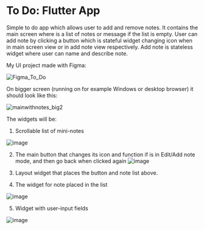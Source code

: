 # To Do: Flutter App
Simple to do app which allows user to add and remove notes. It contains the main screen where is a list of notes or message if the list is empty. User can add note by clicking a button which is stateful widget changing icon when in main screen view or in add note view respectively. Add note is stateless widget where user can name and describe note.

My UI project made with Figma:

![Figma_To_Do](https://github.com/majaszturmaj/to_do_flutter_app/assets/63556516/95c35b98-8771-49e6-8fdc-e5330279f11c)

On bigger screen (running on for example Windows or desktop browser) it should look like this:

![mainwithnotes_big2](https://github.com/majaszturmaj/to_do_flutter_app/assets/63556516/c5b9c331-8a8d-4c2d-920b-3e3eb9ac617d)

The widgets will be:

1. Scrollable list of mini-notes
   
![image](https://github.com/majaszturmaj/to_do_flutter_app/assets/63556516/78646403-988b-47d8-a08b-04e842e6fa9f)

2. The main button that changes its icon and function if is in Edit/Add note mode, and then go back when clicked again
![image](https://github.com/majaszturmaj/to_do_flutter_app/assets/63556516/495921f4-5192-4619-8eb3-b250fe2db300)

3. Layout widget that places the button and note list above.

4. The widget for note placed in the list

![image](https://github.com/majaszturmaj/to_do_flutter_app/assets/63556516/6da9a0a9-f939-41c2-9d36-aec746e23feb)

5. Widget with user-input fields

![image](https://github.com/majaszturmaj/to_do_flutter_app/assets/63556516/02e596eb-ed5e-4881-8456-b760e838c1d1)
